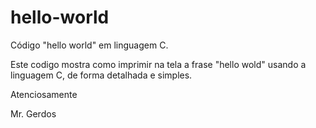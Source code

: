 # hello-world
Código "hello world" em linguagem C.

Este codigo mostra como imprimir na tela a frase "hello wold" usando a linguagem C, de forma detalhada e simples.

Atenciosamente

Mr. Gerdos
